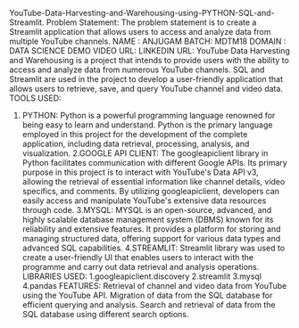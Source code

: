 YouTube-Data-Harvesting-and-Warehousing-using-PYTHON-SQL-and-Streamlit.
Problem Statement: The problem statement is to create a Streamlit application that allows users to access and analyze data from multiple YouTube channels.
NAME : ANJUGAM
BATCH: MDTM18
DOMAIN : DATA SCIENCE
DEMO VIDEO URL:
LINKEDIN URL:
YouTube Data Harvesting and Warehousing is a project that intends to provide users with the ability to access and analyze data from numerous YouTube channels. 
SQL  and Streamlit are used in the project to develop a user-friendly application that allows users to retrieve, save, and query YouTube channel and video data.
TOOLS USED:
1. PYTHON: Python is a powerful programming language renowned for being easy to learn and understand.
   Python is the primary language employed in this project for the development of the complete application, including data retrieval, processing, analysis, and visualization.
2.GOOGLE API CLIENT: The googleapiclient library in Python facilitates communication with different Google APIs.
  Its primary purpose in this project is to interact with YouTube's Data API v3, allowing the retrieval of essential information like channel details, video specifics, and comments.
  By utilizing googleapiclient, developers can easily access and manipulate YouTube's extensive data resources through code.
3.MYSQL: MYSQL is an open-source, advanced, and highly scalable database management system (DBMS) known for its reliability and extensive features.
  It provides a platform for storing and managing structured data, offering support for various data types and advanced SQL capabilities.
4.STREAMLIT: Streamlit library was used to create a user-friendly UI that enables users to interact with the programme and carry out data retrieval and analysis operations.
LIBRARIES USED:
1.googleapiclient.discovery
2.streamlit
3.mysql
4.pandas
FEATURES:
Retrieval of channel and video data from YouTube using the YouTube API.
Migration of data from the  SQL database for efficient querying and analysis.
Search and retrieval of data from the SQL database using different search options.
